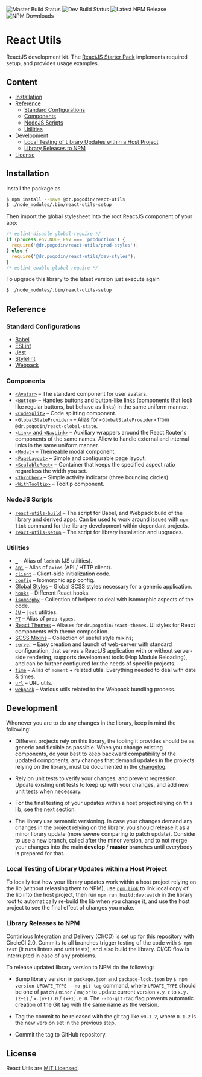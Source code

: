![Master Build Status](https://img.shields.io/circleci/project/github/birdofpreyru/react-utils/master.svg?label=master)
![Dev Build Status](https://img.shields.io/circleci/project/github/birdofpreyru/react-utils/develop.svg?label=develop)
![Latest NPM Release](https://img.shields.io/npm/v/@dr.pogodin/react-utils.svg)
![NPM Downloads](https://img.shields.io/npm/dm/@dr.pogodin/react-utils.svg)

# React Utils

ReactJS development kit.
The [ReactJS Starter Pack](https://github.com/birdofpreyru/react-starter)
implements required setup, and provides usage examples.

## Content
- [Installation](#installation)
- [Reference](#reference)
  - [Standard Configurations](#standard-configurations)
  - [Components](#components)
  - [NodeJS Scripts](#nodejs-scripts)
  - [Utilities](#utilities)
- [Development](#development)
  - [Local Testing of Library Updates within a Host Project](#local-testing-of-library-updates-within-a-host-project)
  - [Library Releases to NPM](#library-releases-to-npm)
- [License](#license)

## Installation
Install the package as
```bash
$ npm install --save @dr.pogodin/react-utils
$ ./node_modules/.bin/react-utils-setup
```
Then import the global stylesheet into the root ReactJS component of your app:
```jsx
/* eslint-disable global-require */
if (process.env.NODE_ENV === 'production') {
  require('@dr.pogodin/react-utils/prod-styles');
} else {
  require('@dr.pogodin/react-utils/dev-styles');
}
/* eslint-enable global-require */
```

To upgrade this library to the latest version just execute again
```bash
$ ./node_modules/.bin/react-utils-setup
```

## Reference

### Standard Configurations

- [Babel](docs/babel-config.md)
- [ESLint](docs/eslint-config.md)
- [Jest](docs/jest-config.md)
- [Stylelint](docs/stylelint-config.md)
- [Webpack](docs/webpack-config.md)

### Components
- [`<Avatar>`](docs/avatar.md) &ndash; The standard component for user avatars.
- [`<Button>`](docs/button.md) &ndash; Handles buttons and button-like links
  (components that look like regular buttons, but behave as links) in the same
  uniform manner.
- [`<CodeSplit>`](docs/code-split.md) &ndash; Code splitting component.
- [`<GlobalStateProvider>`](docs/global-state-provider.md) &ndash; Alias
  for `<GlobalStateProvider>` from `@dr.pogodin/react-global-state`.
- [`<Link>` and `<NavLink>`](docs/link-and-navlink.md) &ndash; Auxiliary
  wrappers around the React Router's components of the same names. Allow
  to handle external and internal links in the same uniform manner.
- [`<Modal>`](docs/modal.md) &ndash; Themeable modal component.
- [`<PageLayout>`](docs/page-layout.md) &ndash; Simple and configurable
  page layout.
- [`<ScalableRect>`](docs/scalable-rect.md) &ndash; Container that keeps
  the specified aspect ratio regardless the width you set.
- [`<Throbber>`](docs/throbber.md) &ndash; Simple activity indicator
  (three bouncing circles).
- [`<WithTooltip>`](docs/WithTooltip.md) &ndash; Tooltip component.

### NodeJS Scripts
- [`react-utils-build`](docs/react-utils-build.md) &ndash; The script for Babel,
  and Webpack build of the library and derived apps. Can be used to work around
  issues with `npm link` command for the library development within dependant
  projects.
- [`react-utils-setup`](docs/react-utils-setup.md) &ndash; The script for library
  installation and upgrades.

### Utilities
- [`_`](docs/lodash.md) &ndash; Alias of `lodash` (JS utilities).
- [`api`](docs/api.md) &ndash; Alias of `axios` (API / HTTP client).
- [`client`](docs/client.md) &ndash; Client-side initialization code.
- [`config`](docs/config-utils.md) &ndash; Isomorphic app config.
- [Global Styles](docs/global-styles.md) &ndash; Global SCSS styles necessary for
  a generic application.
- [`hooks`](docs/hooks.md) &ndash; Different React hooks.
- [`isomorphy`](docs/isomorphy-utils.md) &ndash; Collection of helpers to deal
  with isomorphic aspects of the code.
- [`JU`](docs/jest-utils.md) &ndash; `jest` utilities.
- [`PT`](docs/prop-types.md) &ndash; Alias of `prop-types`.
- [React Themes](docs/react-themes.md) &ndash; Aliases for `dr.pogodin/react-themes`.
  UI styles for React components with theme composition.
- [SCSS Mixins](docs/scss-mixins.md) &ndash; Collection of useful style
  mixins;
- [`server`](docs/server.md) &ndash; Easy creation and launch of web-server
  with standard configuration, that serves a ReactJS application with or without
  server-side rendering, supports development tools (Hop Module Reloading), and
  can be further configured for the needs of specific projects.
- [`time`](docs/time.md) &ndash; Alias of `moment` + related utils. Everything
  needed to deal with date & times.
- [`url`](docs/url.md) &ndash; URL utils.
- [`webpack`](docs/webpack-utils.md) &ndash; Various utils related to the
  Webpack bundling process.

## Development

Whenever you are to do any changes in the library, keep in mind the following:

- Different projects rely on this library, the tooling it provides should be as
  generic and flexible as possible. When you change existing components, do your
  best to keep backward compatibility of the updated components, any changes
  that demand updates in the projects relying on the library, must be
  documented in the [changelog](CHANGELOG.md).

- Rely on unit tests to verify your changes, and prevent regression. Update
  existing unit tests to keep up with your changes, and add new unit tests
  when necessary.

- For the final testing of your updates within a host project relying on this
  lib, see the next section.

- The library use semantic versioning. In case your changes demand any changes
  in the project relying on the library, you should release it as a minor
  library update (more severe comparing to patch update). Consider to use
  a new branch, called after the minor version, and to not merge your changes
  into the main **develop** / **master** branches until everybody is prepared
  for that.

### Local Testing of Library Updates within a Host Project

To locally test how your library updates work within a host project relying on
the lib (without releasing them to NPM), use
[`npm link`](https://docs.npmjs.com/cli/link.html) to link local copy of the lib
into the host project, then run `npm run build:dev:watch` in the library root to
automatically re-build the lib when you change it, and use the host project to
see the final effect of changes you make.

### Library Releases to NPM

Continious Integration and Delivery (CI/CD) is set up for this repository with
CircleCI 2.0. Commits to all branches trigger testing of the code with
`$ npm test` (it runs linters and unit tests), and also build the library.
CI/CD flow is interrupted in case of any problems.

To release updated library version to NPM do the following:

- Bump library version in `package.json` and `package-lock.json` by
  `$ npm version UPDATE_TYPE --no-git-tag` command, where `UPDATE_TYPE` should
  be one of `patch` / `minor` / `major` to update current version `x.y.z`
  to `x.y.(z+1)` / `x.(y+1).0` / `(x+1).0.0`. The `--no-git-tag` flag prevents
  automatic creation of the Git tag with the same name as the version.

- Tag the commit to be released with the git tag like `v0.1.2`, where `0.1.2` is
  the new version set in the previous step.

- Commit the tag to GitHub repository.

## License
React Utils are [MIT Licensed](LICENSE.md).
